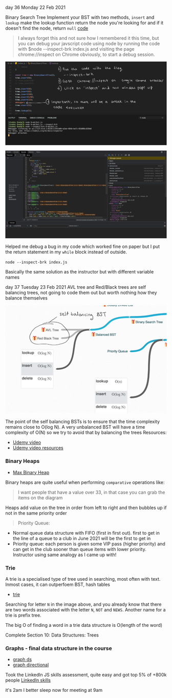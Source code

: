 day 36 Monday 22 Feb 2021

Binary Search Tree
Implement your BST with two methods, `insert` and `lookup`
make the lookup function return the node you're looking for and if it doesn't find the node, return `null`
[code](https://repl.it/@EOjeah/GleamingPoisedServices#index.js)

> I always forget this and not sure how I remembered it this time, but you can debug your javscript code using node by running the code with $node --inspect-brk index.js and visiting the page chrome://inspect on Chrome obviously, to start a debug session.

![Chrome debug](https://github.com/EOjeah/100DaysOfCode/blob/main/6-wk/images/chrome_js_debug.png)

![Chrome debug](https://github.com/EOjeah/100DaysOfCode/blob/main/6-wk/images/inspect_window.png)

Helped me debug a bug in my code which worked fine on paper but I put the return statement in my `while` block instead of outside.

`node --inspect-brk index.js`

Basically the same solution as the instructor but with different variable names

day 37 Tuesday 23 Feb 2021
AVL tree and Red/Black trees are self balancing trees, not going to code them out but worth nothing how they balance themselves

![self balancing BST debug](https://github.com/EOjeah/100DaysOfCode/blob/main/6-wk/images/self_balancing_BST.png)

The point of the self balancing BSTs is to ensure that the time complexity remains close to O(log N). A very unbalanced BST will have a time complexity of O(N) so we try to avoid that by balancing the trees
Resources:

- [Udemy video](https://www.udemy.com/course/master-the-coding-interview-data-structures-algorithms/learn/lecture/12367604#overview)
- [Udemy video resources](https://www.udemy.com/course/master-the-coding-interview-data-structures-algorithms/learn/lecture/12368622#overview)

### Binary Heaps

- [Max Binary Heap](https://github.com/EOjeah/100DaysOfCode/blob/main/6-wk/images/max_binary_heap.png)

Binary heaps are quite useful when performing `comparative` operations like:

> I want people that have a value over 33, in that case you can grab the items on the diagram

Heaps add value on the tree in order from left to right and then bubbles up if not in the same priority order

> Priority Queue:

- Normal queue data structure with FIFO (first in first out). first to get in the line of a queue to a club in June 2021 will be the first to get in
- Priority queue: each person is given some VIP pass (higher priority) and can get in the club sooner than queue items with lower priority. Instructor using same analogy as I came up with!

### Trie

A trie is a specialised type of tree used in searching, most often with text. Inmost cases, it can outperfoem BST, hash tables

- [trie](https://github.com/EOjeah/100DaysOfCode/blob/main/6-wk/images/trie.png)

Searching for letter `N` in the image above, and you already know that there are two words associated with the letter `N`, `NOT` and `NEWS`. Another name for a trie is prefix tree.

The big O of finding a word in a trie data structure is O(length of the word)

Complete Section 10: Data Structures: Trees

### Graphs - final data structure in the course

- [graph ds](https://github.com/EOjeah/100DaysOfCode/blob/main/6-wk/images/graph_ds.png)
- [graph directional](https://github.com/EOjeah/100DaysOfCode/blob/main/6-wk/images/directional_graphs.png)

Took the LinkedIn JS skills assessment, quite easy and got top 5% of +800k people
[LinkedIn skills](https://github.com/EOjeah/100DaysOfCode/blob/main/6-wk/images/LinkedIn_js_skills_assessment.png)

it's 2am I better sleep now for meeting at 9am
